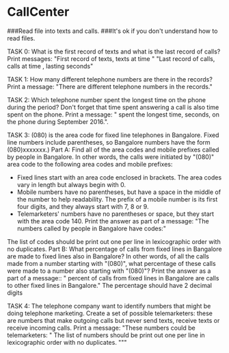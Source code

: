 # CallCenter

###Read file into texts and calls.
###It's ok if you don't understand how to read files.

 TASK 0:
 What is the first record of texts and what is the last record of calls?
 Print messages:
 "First record of texts, <incoming number> texts <answering number> at time <time>"
 "Last record of calls, <incoming number> calls <answering number> at time <time>, lasting <during> seconds"

TASK 1:
How many different telephone numbers are there in the records?
Print a message:
"There are <count> different telephone numbers in the records."

TASK 2: Which telephone number spent the longest time on the phone
during the period? Don't forget that time spent answering a call is
also time spent on the phone.
Print a message:
"<telephone number> spent the longest time, <total time> seconds, on the phone during
September 2016.".

TASK 3:
(080) is the area code for fixed line telephones in Bangalore.
Fixed line numbers include parentheses, so Bangalore numbers
have the form (080)xxxxxxx.)
Part A: Find all of the area codes and mobile prefixes called by people
in Bangalore. In other words, the calls were initiated by "(080)" area code
to the following area codes and mobile prefixes:
 - Fixed lines start with an area code enclosed in brackets. The area
   codes vary in length but always begin with 0.
 - Mobile numbers have no parentheses, but have a space in the middle
   of the number to help readability. The prefix of a mobile number
   is its first four digits, and they always start with 7, 8 or 9.
 - Telemarketers' numbers have no parentheses or space, but they start
   with the area code 140.
Print the answer as part of a message:
"The numbers called by people in Bangalore have codes:"
 <list of codes>
The list of codes should be print out one per line in lexicographic order with no duplicates.
Part B: What percentage of calls from fixed lines in Bangalore are made
to fixed lines also in Bangalore? In other words, of all the calls made
from a number starting with "(080)", what percentage of these calls
were made to a number also starting with "(080)"?
Print the answer as a part of a message::
"<percentage> percent of calls from fixed lines in Bangalore are calls
to other fixed lines in Bangalore."
The percentage should have 2 decimal digits

TASK 4:
The telephone company want to identify numbers that might be doing
telephone marketing. Create a set of possible telemarketers:
these are numbers that make outgoing calls but never send texts,
receive texts or receive incoming calls.
Print a message:
"These numbers could be telemarketers: "
<list of numbers>
The list of numbers should be print out one per line in lexicographic order with no duplicates.
"""
  
